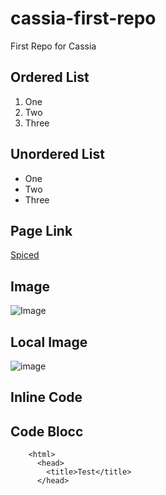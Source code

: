 # cassia-first-repo
First Repo for Cassia

## Ordered List

1. One
2. Two
3. Three

## Unordered List
- One
- Two
- Three

## Page Link
[Spiced](https://spiced-academy.com/)

## Image
![Image](https://ethic.es/wp-content/uploads/2023/03/imagen.jpg)

## Local Image
![image](assets/)

## Inline Code


## Code Blocc
        <html>
          <head>
            <title>Test</title>
          </head>

